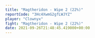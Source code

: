 ```yaml
---
title: "Magtheridon - Wipe 2 (22%)"
reportCode: "3Hc4XwmG2gfLWJYZ"
player: "Clownyx"
fight: "Magtheridon - Wipe 2 (22%)"
date: 2021-09-26T21:48:45.419000+00:00
---
```

